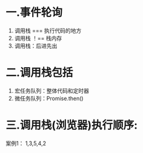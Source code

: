 # 一.事件轮询
1. 调用栈 === 执行代码的地方
2. 调用栈 ！== 栈内存
3. 调用栈：后进先出


# 二.调用栈包括
1. 宏任务队列：整体代码和定时器    
2. 微任务队列：Promise.then()


# 三.调用栈(浏览器)执行顺序:   

案例1：  1,3,5,4,2
                 <script>
                 console.log(1)

                 setTimeout(function (){
                  console.log(2)
                 },0)

                 new Promise(function (resolve){
                  console.log(3)
                  resolve()
                 }).then(function (){  
#                  //.then()比同步后执行，但比异步先执行
                  console.log(4)
                 })

                 console.log(5)
         



案例2：  1，3，9，12，4，10，2，11，5，6，8，7
<script>
console.log(1);

setTimeout(() => {
  console.log(2);
}, 0);

new Promise((resolve) => {
  console.log(3);
  resolve();
}).then(() => {
  console.log(4);
});

setTimeout(() => {
  console.log(5);

  new Promise((resolve) => {
    console.log(6);

    setTimeout(() => {
      console.log(7);
    }, 0);

    resolve();
  }).then(() => {
    console.log(8);
  });
}, 500);

new Promise((resolve) => {
  console.log(9);
  resolve();
}).then(() => {
  console.log(10);
});

setTimeout(() => {
  console.log(11);
}, 0);

console.log(12);


案例3.    4,1,3,7,9,2,8,6,5

           async function fn1(){  //相当于 new Promise(()=>{}),异步转同步，按同步的先后顺序执行
             console.log(1);

           async和await相当于Promise和.then（）

<script>
async function fn1(){
  console.log(1);

  const res = await fn2()
  console.log(2);
  //转为：fn().then((res)=>{console.log(2);}}
  //async和await相当于Promise和.then
}

async function fn2(){
  console.log(3);
  return 2
}

console.log(4);

setTimeout(()=>{
  console.log(5);
},0)

fn1().then(res=>{
  console.log(6);
})

new Promise((resolve)=>{
  console.log(7);
  ressolve()
}).then(()=>{
  console.log(8);
})

console.log(9);


第一步：同步先走，1先走，但1是函数，没有被执行，所以4先走    --4

第二步：fn1().then(res=>{console.log(6);})之前的函数都没有被调用，
       虽然fn1().then（）内的6没有被执行，但是触发了fn1(1)执行，所以走  --1

第三步：async function fn1(){console.log(1);const res = await fn2()console.log(2);}内的fn2()执行
       触发了 async function fn2()  --3

第四步：因为其他的都是定时器和.then(),所以按顺序执行 new Promise 里的  --7

第五步：所以按顺序执行  --9

第六步：走所有的.then(),  --2 --8 --

第七步：虽然都是.then()，但是6是fn1()内.then()的.then()，有两层then()，所以再then()队列里，最后被执行  --6

第八步：定时器最后执行  --5






